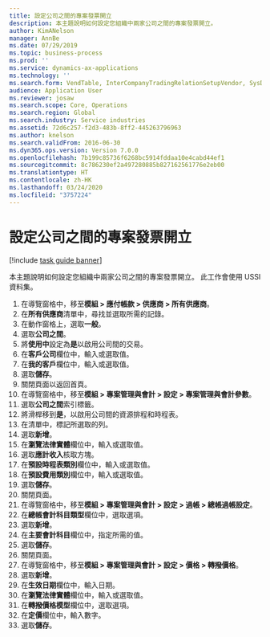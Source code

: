 ```yaml
---
title: 設定公司之間的專案發票開立
description: 本主題說明如何設定您組織中兩家公司之間的專案發票開立。
author: KimANelson
manager: AnnBe
ms.date: 07/29/2019
ms.topic: business-process
ms.prod: ''
ms.service: dynamics-ax-applications
ms.technology: ''
ms.search.form: VendTable, InterCompanyTradingRelationSetupVendor, SysDataAreaSelectLookup, ProjParameters, ProjPosting, ProjTransferPrice
audience: Application User
ms.reviewer: josaw
ms.search.scope: Core, Operations
ms.search.region: Global
ms.search.industry: Service industries
ms.assetid: 72d6c257-f2d3-483b-8ff2-445263796963
ms.author: knelson
ms.search.validFrom: 2016-06-30
ms.dyn365.ops.version: Version 7.0.0
ms.openlocfilehash: 7b199c85736f6268bc5914fddaa10e4cabd44ef1
ms.sourcegitcommit: 8c786230ef2a497280885b827162561776e2eb00
ms.translationtype: HT
ms.contentlocale: zh-HK
ms.lasthandoff: 03/24/2020
ms.locfileid: "3757224"
---
```

# <a name="configure-intercompany-project-invoicing"></a>設定公司之間的專案發票開立

[!include [task guide banner](../../includes/task-guide-banner.md)]

本主題說明如何設定您組織中兩家公司之間的專案發票開立。 此工作會使用 USSI 資料集。

1. 在導覽窗格中，移至**模組 > 應付帳款 > 供應商 > 所有供應商**。
2. 在**所有供應商**清單中，尋找並選取所需的記錄。
3. 在動作窗格上，選取**一般**。
4. 選取**公司之間**。
5. 將**使用中**設定為**是**以啟用公司間的交易。
6. 在**客戶公司**欄位中，輸入或選取值。
7. 在**我的客戶**欄位中，輸入或選取值。
8. 選取**儲存**。
9. 關閉頁面以返回首頁。
10. 在導覽窗格中，移至**模組 > 專案管理與會計 > 設定 > 專案管理與會計參數**。
11. 選取**公司之間**索引標籤。
12. 將滑桿移到**是**，以啟用公司間的資源排程和時程表。
13. 在清單中，標記所選取的列。
14. 選取**新增**。
15. 在**瀏覽法律實體**欄位中，輸入或選取值。
16. 選取**應計收入**核取方塊。
17. 在**預設時程表類別**欄位中，輸入或選取值。
18. 在**預設費用類別**欄位中，輸入或選取值。
19. 選取**儲存**。
20. 關閉頁面。
21. 在導覽窗格中，移至**模組 > 專案管理與會計 > 設定 > 過帳 > 總帳過帳設定**。
22. 在**總帳會計科目類型**欄位中，選取選項。
23. 選取**新增**。
24. 在**主要會計科目**欄位中，指定所需的值。
25. 選取**儲存**。
26. 關閉頁面。
27. 在導覽窗格中，移至**模組 > 專案管理與會計 > 設定 > 價格 > 轉撥價格**。
28. 選取**新增**。
29. 在**生效日期**欄位中，輸入日期。
30. 在**瀏覽法律實體**欄位中，輸入或選取值。
31. 在**轉撥價格模型**欄位中，選取選項。
32. 在**定價**欄位中，輸入數字。
33. 選取**儲存**。

